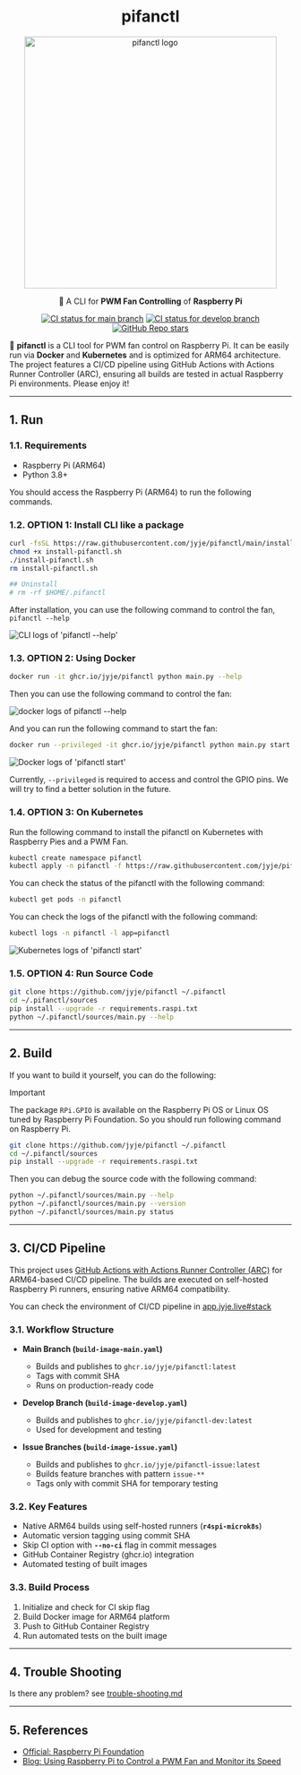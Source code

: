 <div align="center">

# pifanctl

<img alt="pifanctl logo" src="docs/whale-cooling-pie.jpg" width="450" style="object-fit: contain; max-width: 100%; aspect-ratio: 16 / 9;">

🥧 A CLI for **PWM Fan Controlling** of **Raspberry Pi**

[![CI status for main branch](https://github.com/jyje/pifanctl/actions/workflows/build-image-main.yaml/badge.svg?branch=main)](https://github.com/jyje/pifanctl/actions/workflows/build-image-main.yaml)
[![CI status for develop branch](https://github.com/jyje/pifanctl/actions/workflows/build-image-develop.yaml/badge.svg?branch=develop)](https://github.com/jyje/pifanctl/actions/workflows/build-image-develop.yaml)
[![GitHub Repo stars](https://img.shields.io/github/stars/jyje/pifanctl?style=flat&color=yellow)](https://github.com/jyje/pifanctl)


</div>

🐳 **pifanctl** is a CLI tool for PWM fan control on Raspberry Pi. It can be easily run via **Docker** and **Kubernetes** and is optimized for ARM64 architecture. The project features a CI/CD pipeline using GitHub Actions with Actions Runner Controller (ARC), ensuring all builds are tested in actual Raspberry Pi environments. Please enjoy it!


---
## 1. Run

### 1.1. Requirements

- Raspberry Pi (ARM64)
- Python 3.8+

You should access the Raspberry Pi (ARM64) to run the following commands.

### 1.2. OPTION 1: Install CLI like a package

```sh
curl -fsSL https://raw.githubusercontent.com/jyje/pifanctl/main/install.sh -o install-pifanctl.sh
chmod +x install-pifanctl.sh
./install-pifanctl.sh
rm install-pifanctl.sh

## Uninstall
# rm -rf $HOME/.pifanctl
```

After installation, you can use the following command to control the fan, `pifanctl --help`

![CLI logs of 'pifanctl --help'](docs/cli-pifanctl-help.png)

### 1.3. OPTION 2: Using Docker
```sh
docker run -it ghcr.io/jyje/pifanctl python main.py --help
```

Then you can use the following command to control the fan:

![docker logs of `pifanctl --help`](docs/docker-pifanctl-help.png)


And you can run the following command to start the fan:

```sh
docker run --privileged -it ghcr.io/jyje/pifanctl python main.py start
```

![Docker logs of 'pifanctl start'](docs/docker-pifanctl-logs.png)

Currently, `--privileged` is required to access and control the GPIO pins.
We will try to find a better solution in the future.

### 1.4. OPTION 3: On Kubernetes

Run the following command to install the pifanctl on Kubernetes with Raspberry Pies and a PWM Fan.

```sh
kubectl create namespace pifanctl
kubectl apply -n pifanctl -f https://raw.githubusercontent.com/jyje/pifanctl/main/k8s/manifests/deployments.yaml
```

You can check the status of the pifanctl with the following command:

```sh
kubectl get pods -n pifanctl
```

You can check the logs of the pifanctl with the following command:

```sh
kubectl logs -n pifanctl -l app=pifanctl
```

![Kubernetes logs of 'pifanctl start'](docs/k8s-pifanctl-logs.png)


### 1.5. OPTION 4: Run Source Code
```sh
git clone https://github.com/jyje/pifanctl ~/.pifanctl
cd ~/.pifanctl/sources
pip install --upgrade -r requirements.raspi.txt
python ~/.pifanctl/sources/main.py --help
```


---
## 2. Build

If you want to build it yourself, you can do the following:

> [!IMPORTANT]
> The package `RPi.GPIO` is available on the Raspberry Pi OS or Linux OS tuned by Raspberry Pi Foundation. So you should run following command on Raspberry Pi.

```sh
git clone https://github.com/jyje/pifanctl ~/.pifanctl
cd ~/.pifanctl/sources
pip install --upgrade -r requirements.raspi.txt
```

Then you can debug the source code with the following command:

```sh
python ~/.pifanctl/sources/main.py --help
python ~/.pifanctl/sources/main.py --version
python ~/.pifanctl/sources/main.py status
```


---
## 3. CI/CD Pipeline

This project uses [GitHub Actions with Actions Runner Controller (ARC)](https://github.com/actions/actions-runner-controller) for ARM64-based CI/CD pipeline. The builds are executed on self-hosted Raspberry Pi runners, ensuring native ARM64 compatibility.

You can check the environment of CI/CD pipeline in [app.jyje.live#stack](https://app.jyje.live#stack)

### 3.1. Workflow Structure

- **Main Branch (`build-image-main.yaml`)**
  - Builds and publishes to `ghcr.io/jyje/pifanctl:latest`
  - Tags with commit SHA
  - Runs on production-ready code

- **Develop Branch (`build-image-develop.yaml`)**
  - Builds and publishes to `ghcr.io/jyje/pifanctl-dev:latest`
  - Used for development and testing

- **Issue Branches (`build-image-issue.yaml`)**
  - Builds and publishes to `ghcr.io/jyje/pifanctl-issue:latest`
  - Builds feature branches with pattern `issue-**`
  - Tags only with commit SHA for temporary testing

### 3.2. Key Features

- Native ARM64 builds using self-hosted runners (**`r4spi-microk8s`**)
- Automatic version tagging using commit SHA
- Skip CI option with **`--no-ci`** flag in commit messages
- GitHub Container Registry (ghcr.io) integration
- Automated testing of built images

### 3.3. Build Process

1. Initialize and check for CI skip flag
2. Build Docker image for ARM64 platform
3. Push to GitHub Container Registry
4. Run automated tests on the built image


---
## 4. Trouble Shooting

Is there any problem? see [trouble-shooting.md](docs/trouble-shooting.md)


---
## 5. References

- [Official: Raspberry Pi Foundation](https://www.raspberrypi.org)
- [Blog: Using Raspberry Pi to Control a PWM Fan and Monitor its Speed](https://blog.driftking.tw/en/2019/11/Using-Raspberry-Pi-to-Control-a-PWM-Fan-and-Monitor-its-Speed/)
